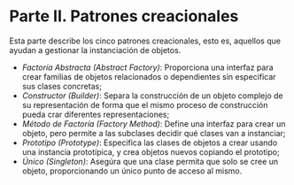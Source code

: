 # Parte II. Patrones creacionales

Esta parte describe los cinco patrones creacionales, esto es, aquellos que ayudan a gestionar la instanciación de objetos.

* _Factoría Abstracta (Abstract Factory)_: Proporciona una interfaz para crear familias de objetos relacionados o dependientes sin especificar sus clases concretas;
* _Constructor (Builder)_: Separa la construcción de un objeto complejo de su representación de forma que el mismo proceso de construcción pueda crar diferentes representaciones;
* _Método de Factoría (Factory Method)_: Define una interfaz para crear un objeto, pero permite a las subclases decidir qué clases van a instanciar;
* _Prototipo (Prototype)_: Especifica las clases de objetos a crear usando una instancia prototípica, y crea objetos nuevos copiando el prototipo;
* _Único (Singleton)_: Asegúra que una clase permita que solo se cree un objeto, proporcionando un único punto de acceso al mismo.
